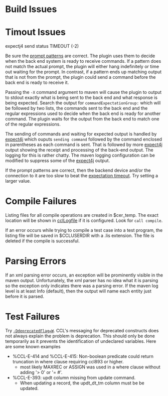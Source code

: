# Build Issues

Timout Issues
===
expectj4 send status TIMEOUT (-2)

Be sure the [prompt patterns] are correct. The plugin uses them to decide when the back end system is ready to receive commands. 
If a pattern does not match the actual prompt, the plugin will either hang indefinitely or time out waiting for the prompt. In contrast, if a pattern ends up 
matching output that is not from the prompt, the plugin could send a command before the back end is ready to receive it. 

Passing the `-X` command argument to maven will cause the plugin to output to stdout
exactly what is being sent to the back end and what response is being expected. Search the output for `commandExpectationGroup:` which will be followed by two lists,
the commands sent to the back end and the regular expressions used to decide when the back end is ready for
another command. The plugin waits for the output from the back end to match one of the regular expressions.

The sending of commands and waiting for expected output is handled by [expect4j] which ouputs `sending command` followed by the command enclosed in parentheses as 
each command is sent. That is followed by more [expect4j] output showing the receipt and processing of the back-end output. The logging for this is rather chatty. The maven logging
configuration can be modified to suppress some of the [expect4j] output.

If the prompt patterns are correct, then the backend device and/or the connection to it are too slow to beat the [expectation timeout][expectation timeout]. Try setting a larger value.

Compile Failures
===
Listing files for all compile operations are created in $cer_temp. The exact location will be shown in [cclLogfile][configuration] if it is configured. Look for `call compile`.

If an error occurs while trying to compile a test case into a test program, the listing file will be saved in $CCLUSERDIR with a .lis extension. 
The file is deleted if the compile is successful.

Parsing Errors
===
If an xml parsing error occurs, an exception will be prominently visible in the maven output. Unfortunately, the xml parser has no idea what it is parsing so the exception only 
indicates there was a parsing error. If the maven log level is at least Info (default), then the output will name each entity just before it is parsed.

Test Failures
===
Try [`-DdeprecatedFlag=W`][configuration]. CCL's messaging for deprecated constructs does not always explain the problem is deprecation. This should only be done temporarily as it
prevents the identification of undeclared variables. Here are some known examples
- %CCL-E-414 and %CCL-E-415: Non-boolean predicate could return truncation in where clause requiring ccl893 or higher.
  - most likely MAXREC or ASSIGN was used in a where clause without adding '> 0' or '= #'. 
- %CCL-E-393: updt column missing from update command.
  - When updating a record, the updt_dt_tm column must be be updated.

[prompt patterns]:./CONFIGURATIONOPTIONS.md#os-prompt-pattern
[expectation timeout]:./CONFIGURATIONOPTIONS.md#expectation-timeout
[configuration]:CONFIGURATIONOPTIONS.md#ccl-log-file
[expect4j]:https://github.com/cverges/expect4j